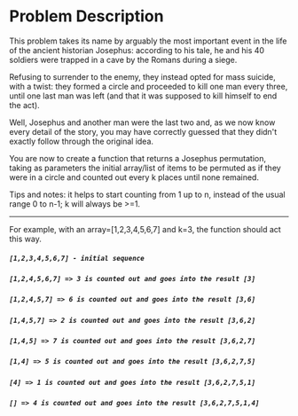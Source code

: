 # Problem Description

This problem takes its name by arguably the most important event in the life of the ancient historian Josephus: according to his tale, he and his 40 soldiers were trapped in a cave by the Romans during a siege.

Refusing to surrender to the enemy, they instead opted for mass suicide, with a twist: they formed a circle and proceeded to kill one man every three, until one last man was left (and that it was supposed to kill himself to end the act).

Well, Josephus and another man were the last two and, as we now know every detail of the story, you may have correctly guessed that they didn't exactly follow through the original idea.

You are now to create a function that returns a Josephus permutation, taking as parameters the initial array/list of items to be permuted as if they were in a circle and counted out every k places until none remained.

Tips and notes: it helps to start counting from 1 up to n, instead of the usual range 0 to n-1; k will always be >=1.

---

For example, with an array=[1,2,3,4,5,6,7] and k=3, the function should act this way.

##### `[1,2,3,4,5,6,7] - initial sequence`

##### `[1,2,4,5,6,7] => 3 is counted out and goes into the result [3]`

##### `[1,2,4,5,7] => 6 is counted out and goes into the result [3,6]`

##### `[1,4,5,7] => 2 is counted out and goes into the result [3,6,2]`

##### `[1,4,5] => 7 is counted out and goes into the result [3,6,2,7]`

##### `[1,4] => 5 is counted out and goes into the result [3,6,2,7,5]`

##### `[4] => 1 is counted out and goes into the result [3,6,2,7,5,1]`

##### `[] => 4 is counted out and goes into the result [3,6,2,7,5,1,4]`
